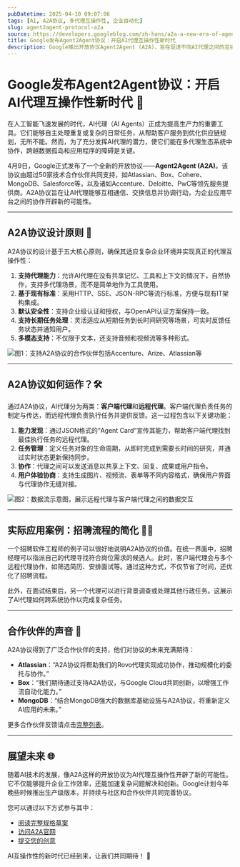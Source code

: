 ```yaml
---
pubDatetime: 2025-04-10 09:07:06
tags: [AI, A2A协议, 多代理互操作性, 企业自动化]
slug: agent2agent-protocol-a2a
source: https://developers.googleblog.com/zh-hans/a2a-a-new-era-of-agent-interoperability/
title: Google发布Agent2Agent协议：开启AI代理互操作性新时代
description: Google推出开放协议Agent2Agent (A2A)，旨在促进不同AI代理之间的互操作性，为企业工作流和效率带来革命性提升。
---
```


# Google发布Agent2Agent协议：开启AI代理互操作性新时代 🚀

在人工智能飞速发展的时代，AI代理（AI Agents）正成为提高生产力的重要工具。它们能够自主处理重复或复杂的日常任务，从帮助客户服务到优化供应链规划，无所不能。然而，为了充分发挥AI代理的潜力，使它们能在多代理生态系统中协作，跨越数据孤岛和应用程序的障碍是关键。

4月9日，Google正式发布了一个全新的开放协议——**Agent2Agent (A2A)**。该协议由超过50家技术合作伙伴共同支持，如Atlassian、Box、Cohere、MongoDB、Salesforce等，以及诸如Accenture、Deloitte、PwC等领先服务提供商。A2A协议旨在让AI代理能够互相通信、交换信息并协调行动，为企业应用平台之间的协作开辟新的可能性。

---

## A2A协议设计原则 🔑

A2A协议的设计基于五大核心原则，确保其适应复杂企业环境并实现真正的代理互操作性：

1. **支持代理能力**：允许AI代理在没有共享记忆、工具和上下文的情况下，自然协作，支持多代理场景，而不是简单地作为工具使用。
2. **基于现有标准**：采用HTTP、SSE、JSON-RPC等流行标准，方便与现有IT架构集成。
3. **默认安全性**：支持企业级认证和授权，与OpenAPI认证方案保持一致。
4. **支持长期任务处理**：灵活适应从短期任务到长时间研究等场景，可实时反馈任务状态并通知用户。
5. **多模态支持**：不仅限于文本，还支持音频和视频流等多种形式。

![图1：支持A2A协议的合作伙伴包括Accenture、Arize、Atlassian等](https://storage.googleapis.com/gweb-developer-goog-blog-assets/images/image1_yEPzdSr.original.png)

---

## A2A协议如何运作？🛠️

通过A2A协议，AI代理分为两类：**客户端代理**和**远程代理**。客户端代理负责任务的制定与传达，而远程代理负责执行任务并提供反馈。这一过程包含以下关键功能：

1. **能力发现**：通过JSON格式的“Agent Card”宣传其能力，帮助客户端代理找到最佳执行任务的远程代理。
2. **任务管理**：定义任务对象的生命周期，从即时完成到需要长时间的研究，并通过实时状态更新保持同步。
3. **协作**：代理之间可以发送消息以共享上下文、回复、成果或用户指令。
4. **用户体验协商**：支持生成图片、视频流、表单等不同内容格式，确保用户界面与代理协作无缝对接。

![图2：数据流示意图，展示远程代理与客户端代理之间的数据交互](https://storage.googleapis.com/gweb-developer-goog-blog-assets/images/image5_VkAG0Kd.original.png)

---

## 实际应用案例：招聘流程的简化 👩‍💻

一个招聘软件工程师的例子可以很好地说明A2A协议的价值。在统一界面中，招聘经理可以指派自己的代理寻找符合岗位需求的候选人。此时，客户端代理会与多个远程代理协作，如筛选简历、安排面试等。通过这种方式，不仅节省了时间，还优化了招聘流程。

此外，在面试结束后，另一个代理可以进行背景调查或处理其他行政任务。这展示了AI代理如何跨系统协作以完成复杂任务。

---

## 合作伙伴的声音 📢

A2A协议得到了广泛合作伙伴的支持，他们对协议的未来充满期待：

- **Atlassian**：“A2A协议将帮助我们的Rovo代理实现成功协作，推动规模化的委托与协作。”
- **Box**：“我们期待通过支持A2A协议，与Google Cloud共同创新，以增强工作流自动化能力。”
- **MongoDB**：“结合MongoDB强大的数据库基础设施与A2A协议，将重新定义AI应用的未来。”

更多合作伙伴反馈请点击[完整列表](https://developers.googleblog.com/zh-hans/a2a-a-new-era-of-agent-interoperability/#feedback)。

---

## 展望未来 🌐

随着AI技术的发展，像A2A这样的开放协议为AI代理互操作性开辟了新的可能性。它不仅能够提升企业工作效率，还能加速复杂问题解决和创新。Google计划今年晚些时候推出生产级版本，并持续与社区和合作伙伴共同完善协议。

您可以通过以下方式参与其中：

- [阅读完整规格草案](https://github.com/google/A2A)
- [访问A2A官网](https://google.github.io/A2A)
- [提交您的创意](https://docs.google.com/forms/d/e/1FAIpQLScS23OMSKnVFmYeqS2dP7dxY3eTyT7lmtGLUa8OJZfP4RTijQ/viewform)

AI互操作性的新时代已经到来，让我们共同期待！ 🎉
